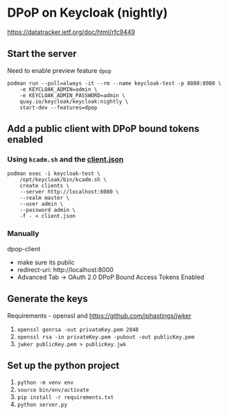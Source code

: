 
# DPoP on Keycloak (nightly)

https://datatracker.ietf.org/doc/html/rfc9449

## Start the server

Need to enable preview feature `dpop`

```
podman run --pull=always -it --rm --name keycloak-test -p 8080:8080 \
    -e KEYCLOAK_ADMIN=admin \
    -e KEYCLOAK_ADMIN_PASSWORD=admin \
    quay.io/keycloak/keycloak:nightly \
    start-dev --features=dpop
```

## Add a public client with DPoP bound tokens enabled

### Using `kcadm.sh` and the [client.json](client.json)
```
podman exec -i keycloak-test \
    /opt/keycloak/bin/kcadm.sh \
    create clients \
    --server http://localhost:8080 \
    --realm master \
    --user admin \
    --password admin \
    -f - < client.json
```

### Manually
dpop-client
- make sure its public
- redirect-uri: http://localhost:8000
- Advanced Tab -> OAuth 2.0 DPoP Bound Access Tokens Enabled

## Generate the keys
Requirements - openssl and https://github.com/jphastings/jwker
1. `openssl genrsa -out privateKey.pem 2048`
2. `openssl rsa -in privateKey.pem -pubout -out publicKey.pem`
3. `jwker publicKey.pem > publicKey.jwk`

## Set up the python project

1. `python -m venv env`
2. `source bin/env/activate`
3. `pip install -r requirements.txt`
4. `python server.py`
